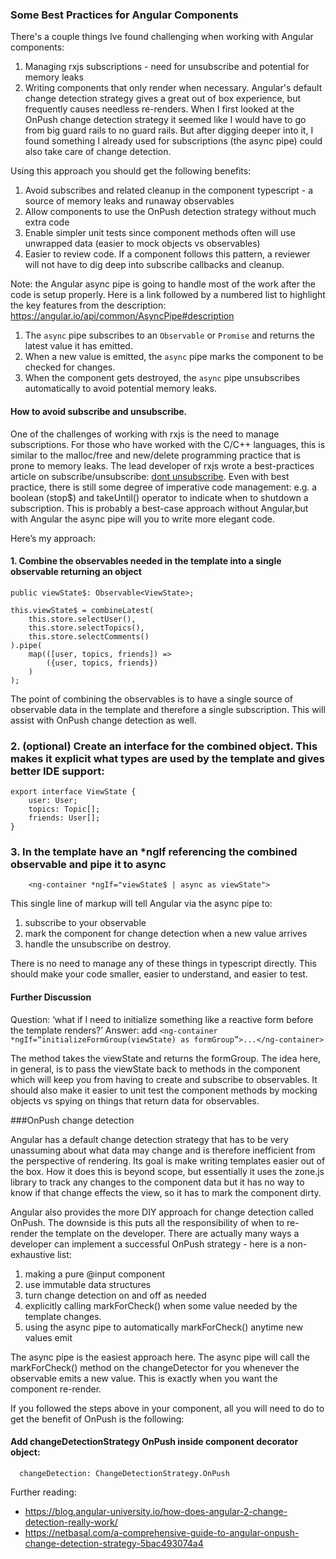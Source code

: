 ### Some Best Practices for Angular Components
There's a couple things Ive found challenging when working with Angular components:
1) Managing rxjs subscriptions - need for unsubscribe and potential for memory leaks
2) Writing components that only render when necessary. Angular's default change detection strategy gives a great out of box experience, but frequently causes needless re-renders.
When I first looked at the OnPush change detection strategy it seemed like I would have to go from big guard rails to no guard rails. But after digging deeper into it, I found something I already used for subscriptions (the async pipe) could also take care of change detection. 

Using this approach you should get the following benefits:
1) Avoid subscribes and related cleanup in the component typescript - a source of memory leaks and runaway observables
2) Allow components to use the OnPush detection strategy without much extra code
3) Enable simpler unit tests since component methods often will use unwrapped data (easier to mock objects vs observables)
4) Easier to review code. If a component follows this pattern, a reviewer will not have to dig deep into subscribe callbacks and cleanup.

Note: the Angular async pipe is going to handle most of the work after the code is setup properly. Here is a link followed by a numbered list to highlight the key features from the description: 
https://angular.io/api/common/AsyncPipe#description
1) The `async` pipe subscribes to an `Observable` or `Promise` and returns the latest value it has emitted. 
2) When a new value is emitted, the `async` pipe marks the component to be checked for changes. 
3) When the component gets destroyed, the `async` pipe unsubscribes automatically to avoid potential memory leaks.

#### How to avoid subscribe and unsubscribe.

One of the challenges of working with rxjs is the need to manage subscriptions. For those who have worked with the C/C++ languages, this is similar to the malloc/free and new/delete programming practice that is prone to memory leaks.  The lead developer of rxjs wrote a best-practices article on subscribe/unsubscribe: [dont unsubscribe](https://medium.com/@benlesh/rxjs-dont-unsubscribe-6753ed4fda87). Even with best practice, there is still some degree of imperative code management: e.g. a boolean (stop$) and takeUntil() operator to indicate when to shutdown a subscription.
This is probably a best-case approach without Angular,but with Angular the async pipe will you to write more elegant code.

Here’s my approach:

#### 1. Combine the observables needed in the template into a single observable returning an object

```
public viewState$: Observable<ViewState>;

this.viewState$ = combineLatest(
    this.store.selectUser(),
    this.store.selectTopics(),
    this.store.selectComments()
).pipe(
    map(([user, topics, friends]) =>
        ({user, topics, friends})
    )
);
```
The point of combining the observables is to have a single source of observable data in the template and therefore a single subscription. This will assist with OnPush change detection as well.
### 2. (optional) Create an interface for the combined object. This makes it explicit what types are used by the template and gives better IDE support:
```
export interface ViewState {
    user: User;
    topics: Topic[];
    friends: User[];
}
```
### 3. In the template have an *ngIf referencing the combined observable and pipe it to async
```
    <ng-container *ngIf="viewState$ | async as viewState">
```
This single line of markup will tell Angular via the async pipe to:
1) subscribe to your observable
2) mark the component for change detection when a new value arrives
3) handle the unsubscribe on destroy. 

There is no need to manage any of these things in typescript directly. This should make your code smaller, easier to understand,
and easier to test.

#### Further Discussion
Question: ‘what if I need to initialize something like a reactive form before the template renders?’ 
Answer: add
```<ng-container *ngIf=“initializeFormGroup(viewState) as formGroup”>...</ng-container>```

The method takes the viewState and returns the formGroup. The idea here, in general, is to pass the viewState back to methods in the component which will keep you from having to create and subscribe to observables. It should also make it easier to unit test the component methods by mocking objects vs spying on things that return data for observables. 

###OnPush change detection

Angular has a default change detection strategy that has to be very unassuming about what data may change and is therefore inefficient from the perspective of rendering. Its goal is make writing templates easier out of the box. How it does this is beyond scope, but essentially it uses the zone.js library to track any changes to the component data but it has no way to know if that change effects the view, so it has to mark the component dirty. 

Angular also provides the more DIY approach for change detection called OnPush. The downside is this puts all the responsibility of when to re-render the template on the developer. There are actually many ways a developer can implement a successful OnPush strategy - here is a non-exhaustive list:
1) making a pure @input component
2) use immutable data structures
3) turn change detection on and off as needed
4) explicitly calling markForCheck() when some value needed by the template changes.
5) using the async pipe to automatically markForCheck() anytime new values emit

The async pipe is the easiest approach here. The async pipe will call the markForCheck() method on the changeDetector for you whenever the observable emits a new value. This is exactly when you want the component re-render.

If you followed the steps above in your component, all you will need to do to get the benefit of OnPush is the following:

#### Add changeDetectionStrategy OnPush inside component decorator object:
```
  changeDetection: ChangeDetectionStrategy.OnPush
```

Further reading:
- https://blog.angular-university.io/how-does-angular-2-change-detection-really-work/
- https://netbasal.com/a-comprehensive-guide-to-angular-onpush-change-detection-strategy-5bac493074a4
